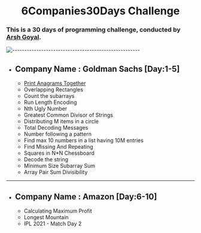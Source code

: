## <h1 align="center">6Companies30Days Challenge</h1>

### This is a 30 days of programming challenge, conducted by [Arsh Goyal](https://bit.ly/arshgoyalyt). 

![-----------------------------------------------------](https://raw.githubusercontent.com/andreasbm/readme/master/assets/lines/rainbow.png)
- ## Company Name : Goldman Sachs [Day:1-5]
  - [Print Anagrams Together](GoldmanSachs)
  - Overlapping Rectangles
  - Count the subarrays
  - Run Length Encoding
  - Nth Ugly Number
  - Greatest Common Divisor of Strings
  - Distributing M items in a circle
  - Total Decoding Messages
  - Number following a pattern
  - Find max 10 numbers in a list having 10M entries
  - Find Missing And Repeating 
  - Squares in N*N Chessboard
  - Decode the string
  - Minimum Size Subarray Sum
  - Array Pair Sum Divisibility 

---
- ## Company Name : Amazon [Day:6-10]
  - Calculating Maximum Profit
  - Longest Mountain
  - IPL 2021 - Match Day 2


